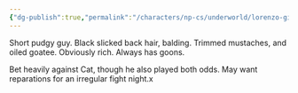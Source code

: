 ```yaml
---
{"dg-publish":true,"permalink":"/characters/np-cs/underworld/lorenzo-giobaldi/","created":"2024-12-13T21:54:39.418-08:00","updated":"2025-01-27T19:48:47.452-08:00"}
---
```



Short pudgy guy. Black slicked back hair, balding. Trimmed mustaches, and oiled goatee. Obviously rich. Always has goons.

Bet heavily against Cat, though he also played both odds. May want reparations for an irregular fight night.x